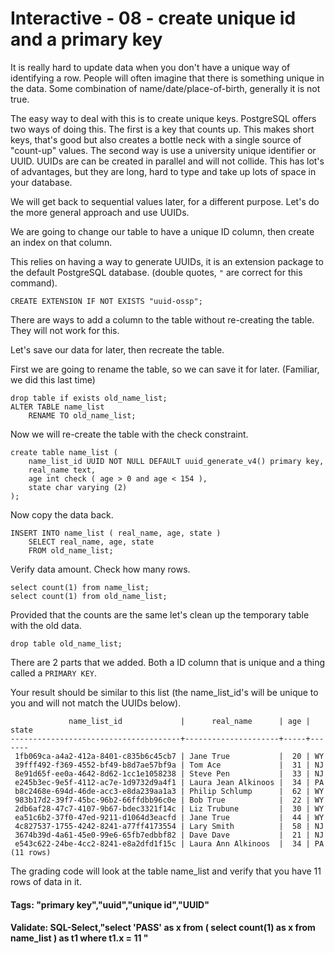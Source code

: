 


<style>
.pagebreak { page-break-before: always; }
.half { height: 200px; }
</style>








# Interactive - 08 - create unique id and a primary key 

It is really hard to update data when you don't have a unique way of identifying a row.
People will often imagine that there is something unique in the data.  Some combination
of name/date/place-of-birth, generally it is not true.

The easy way to deal with this is to create unique keys.  PostgreSQL offers two ways 
of doing this.  The first is a key that counts up.   This makes short keys, that's good
but also creates a bottle neck with a single source of "count-up" values.  The second
way is use a university unique identifier or UUID.  UUIDs are can be created in parallel
and will not collide.  This has lot's of advantages, but they are long, hard to type
and take up lots of space in your database.

We will get back to sequential values later, for a different purpose.  Let's do the
more general approach and use UUIDs.

We are going to change our table to have a unique ID column, then create an index 
on that column.

This relies on having a way to generate UUIDs, it is an extension package to the
default PostgreSQL database. (double quotes, `"` are correct for this command).

```
CREATE EXTENSION IF NOT EXISTS "uuid-ossp";

```

There are ways to add a column to the table without re-creating the table.
They will not work for this.

Let's save our data for later, then recreate the table.

First we are going to rename the table, so we can save 
it for later. (Familiar, we did this last time)

```
drop table if exists old_name_list;
ALTER TABLE name_list
	RENAME TO old_name_list;

```

Now we will re-create the table with the check constraint.

```
create table name_list (
	name_list_id UUID NOT NULL DEFAULT uuid_generate_v4() primary key,
	real_name text,
	age int check ( age > 0 and age < 154 ),	
	state char varying (2)
);

```

Now copy the data back.

```
INSERT INTO name_list ( real_name, age, state ) 
	SELECT real_name, age, state 
	FROM old_name_list;

```

Verify data amount.  Check how many rows.

```
select count(1) from name_list;
select count(1) from old_name_list;
```

Provided that the counts are the same let's clean up the temporary table with the old data. 


```
drop table old_name_list;
```

There are 2 parts that we added.  Both a ID column that is unique and
a thing called a `PRIMARY KEY`.


Your result should be similar to this list (the name_list_id's will
be unique to you and will not match the UUIDs below).


```
             name_list_id             |      real_name      | age | state 
--------------------------------------+---------------------+-----+-------
 1fb069ca-a4a2-412a-8401-c835b6c45cb7 | Jane True           |  20 | WY
 39fff492-f369-4552-bf49-b8d7ae57bf9a | Tom Ace             |  31 | NJ
 8e91d65f-ee0a-4642-8d62-1cc1e1058238 | Steve Pen           |  33 | NJ
 e245b3ec-9e5f-4112-ac7e-1d9732d9a4f1 | Laura Jean Alkinoos |  34 | PA
 b8c2468e-694d-46de-acc3-e8da239aa1a3 | Philip Schlump      |  62 | WY
 983b17d2-39f7-45bc-96b2-66ffdbb96c0e | Bob True            |  22 | WY
 2db6af28-47c7-4107-9b67-bdec3321f14c | Liz Trubune         |  30 | WY
 ea51c6b2-37f0-47ed-9211-d1064d3eacfd | Jane True           |  44 | WY
 4c827537-1755-4242-8241-a77ff4173554 | Lary Smith          |  58 | NJ
 3674b39d-4a61-45e0-99e6-65fb7edbbf82 | Dave Dave           |  21 | NJ
 e543c622-24be-4cc2-8241-e8a2dfd1f15c | Laura Ann Alkinoos  |  34 | PA
(11 rows)

```

The grading code will look at the table name_list and verify that you have 11 rows of data in it.

#### Tags: "primary key","uuid","unique id","UUID"

#### Validate: SQL-Select,"select 'PASS' as x from ( select count(1) as x from name_list ) as t1 where t1.x = 11 "

